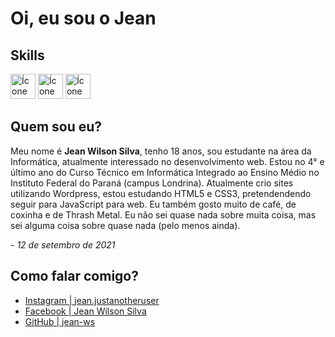 <h1>Oi, eu sou o Jean</h1>
<h2>Skills</h2>
<img src="https://cdn.jsdelivr.net/gh/devicons/devicon/icons/wordpress/wordpress-plain.svg" alt="Ícone do Wordpress" height="40" width="40">
<img src="https://cdn.jsdelivr.net/gh/devicons/devicon/icons/html5/html5-original-wordmark.svg" alt="Ícone da HTML5" height="40 width="40">
<img src="https://cdn.jsdelivr.net/gh/devicons/devicon/icons/git/git-original.svg" alt="Ícone do Git" height="40" width="40" >
  
<h2>Quem sou eu?</h2>
            <p>
                Meu nome é <strong>Jean Wilson Silva</strong>, tenho 18 anos, sou estudante na área da Informática, atualmente interessado no desenvolvimento web. Estou no 4° e último ano do Curso Técnico em Informática Integrado ao Ensino Médio no Instituto Federal do Paraná (campus Londrina). Atualmente crio sites utilizando Wordpress, estou estudando HTML5 e CSS3, pretendendendo seguir para JavaScript para web. Eu também gosto muito de café, de coxinha e de Thrash Metal. Eu não sei quase nada sobre muita coisa, mas sei alguma coisa sobre quase nada (pelo menos ainda).
                <p><em>- 12 de setembro de 2021</em></p>
            </p>

<h2>Como falar comigo?</h2>
            <ul>
                <li><a href="https://www.instagram.com/jean.justanotheruser/" target="external">Instagram | jean.justanotheruser</a></li>
                <li><a href="https://www.facebook.com/profile.php?id=100071531963286" target="external">Facebook | Jean Wilson Silva</a></li>
                <li><a href="https://github.com/jean-ws" target="external">GitHub | jean-ws</a></li>
            </ul>
            
